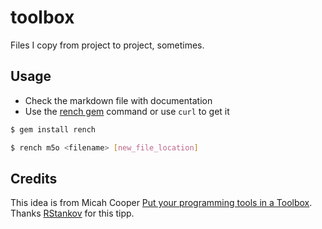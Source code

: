 # toolbox

Files I copy from project to project, sometimes.

## Usage

* Check the markdown file with documentation
* Use the [rench gem](https://github.com/mrmicahcooper/rench) command or use `curl` to get it

```bash
$ gem install rench

$ rench m5o <filename> [new_file_location]
```

## Credits

This idea is from Micah Cooper [Put your programming tools in a Toolbox](http://hashrocket.com/blog/posts/put-your-programming-tools-in-a-toolbox). Thanks [RStankov](https://github.com/RStankov/toolbox) for this tipp.
